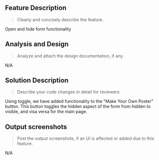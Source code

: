 ## Feature Description
>Clearly and concisely describe the feature.

Open and hide form functionality

## Analysis and Design
>Analyze and attach the design documentation, if any.

N/A

## Solution Description
>Describe your code changes in detail for reviewers.

Using toggle, we have added functionality to the "Make Your Own Poster" button. This button toggles the hidden aspect of the form from hidden to visible, and visa versa for the main page. 

## Output screenshots
>Post the output screenshots, if an UI is affected or added due to this feature.

N/A
